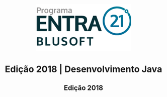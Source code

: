 <div align="center">
  <img src="uploads/Entra21-3-300x283.png" alt="Programa Entra21">
  <h1>Edição 2018 | Desenvolvimento Java</h1>
</div>
<h2 align="center">
  Edição 2018
</h2>


